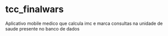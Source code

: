 # tcc_finalwars

Aplicativo mobile medico que calcula imc e marca consultas na unidade de saude presente no banco de dados
